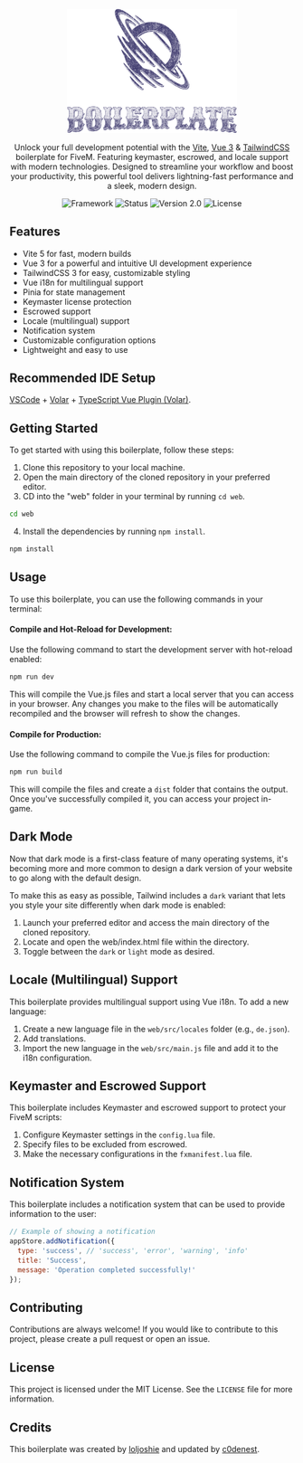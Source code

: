 <p align="center">
  <img src="web/public/img/outvex-boilerplate.png" alt="outvex-boilerplate" width="300">
</p>

<p align="center">
Unlock your full development potential with the <a href="https://vitejs.dev/">Vite</a>, <a href="https://vuejs.org/">Vue 3</a> & <a href="https://tailwindcss.com/">TailwindCSS</a> boilerplate for FiveM. Featuring keymaster, escrowed, and locale support with modern technologies. Designed to streamline your workflow and boost your productivity, this powerful tool delivers lightning-fast performance and a sleek, modern design.
<p>

<p align="center">
    <img src="https://img.shields.io/badge/framework-standalone-important" alt="Framework">
    <img src="https://img.shields.io/badge/status-working-brightgreen.svg" alt="Status">
    <img src="https://img.shields.io/badge/version-2.0-blueviolet.svg" alt="Version 2.0">
    <img src="https://img.shields.io/badge/license-MIT-blue.svg" alt="License">
</p>

## Features
* Vite 5 for fast, modern builds
* Vue 3 for a powerful and intuitive UI development experience
* TailwindCSS 3 for easy, customizable styling
* Vue i18n for multilingual support
* Pinia for state management
* Keymaster license protection
* Escrowed support
* Locale (multilingual) support
* Notification system
* Customizable configuration options
* Lightweight and easy to use

## Recommended IDE Setup
[VSCode](https://code.visualstudio.com/) + [Volar](https://marketplace.visualstudio.com/items?itemName=Vue.volar) + [TypeScript Vue Plugin (Volar)](https://marketplace.visualstudio.com/items?itemName=Vue.vscode-typescript-vue-plugin).

## Getting Started
To get started with using this boilerplate, follow these steps:

1. Clone this repository to your local machine.
2. Open the main directory of the cloned repository in your preferred editor.
3. CD into the "web" folder in your terminal by running `cd web`.
```sh
cd web
```
4. Install the dependencies by running `npm install`.
```sh
npm install
```

## Usage
To use this boilerplate, you can use the following commands in your terminal:

#### Compile and Hot-Reload for Development:
Use the following command to start the development server with hot-reload enabled:

```sh
npm run dev
```

This will compile the Vue.js files and start a local server that you can access in your browser. Any changes you make to the files will be automatically recompiled and the browser will refresh to show the changes.

#### Compile for Production:
Use the following command to compile the Vue.js files for production:

```sh
npm run build
```

This will compile the files and create a `dist` folder that contains the output. Once you've successfully compiled it, you can access your project in-game.

## Dark Mode
Now that dark mode is a first-class feature of many operating systems, it's becoming more and more common to design a dark version of your website to go along with the default design.

To make this as easy as possible, Tailwind includes a `dark` variant that lets you style your site differently when dark mode is enabled:

1. Launch your preferred editor and access the main directory of the cloned repository.
2. Locate and open the web/index.html file within the directory.
3. Toggle between the `dark` or `light` mode as desired.

## Locale (Multilingual) Support
This boilerplate provides multilingual support using Vue i18n. To add a new language:

1. Create a new language file in the `web/src/locales` folder (e.g., `de.json`).
2. Add translations.
3. Import the new language in the `web/src/main.js` file and add it to the i18n configuration.

## Keymaster and Escrowed Support
This boilerplate includes Keymaster and escrowed support to protect your FiveM scripts:

1. Configure Keymaster settings in the `config.lua` file.
2. Specify files to be excluded from escrowed.
3. Make the necessary configurations in the `fxmanifest.lua` file.

## Notification System
This boilerplate includes a notification system that can be used to provide information to the user:

```js
// Example of showing a notification
appStore.addNotification({
  type: 'success', // 'success', 'error', 'warning', 'info'
  title: 'Success',
  message: 'Operation completed successfully!'
});
```

## Contributing
Contributions are always welcome! If you would like to contribute to this project, please create a pull request or open an issue.

## License
This project is licensed under the MIT License. See the `LICENSE` file for more information.

## Credits
This boilerplate was created by <a href="https://github.com/loljoshie/lj-boilerplate" target="_blank">loljoshie</a> and updated by <a href="https://github.com/c0denest" target="_blank">c0denest</a>.
